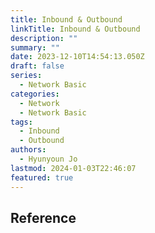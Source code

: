 ```yaml
---
title: Inbound & Outbound
linkTitle: Inbound & Outbound
description: ""
summary: ""
date: 2023-12-10T14:54:13.050Z
draft: false
series:
  - Network Basic
categories:
  - Network
  - Network Basic
tags:
  - Inbound
  - Outbound
authors:
  - Hyunyoun Jo
lastmod: 2024-01-03T22:46:07
featured: true
---
```


## Reference
